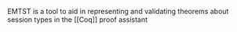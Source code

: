 EMTST is a tool to aid in representing and validating theorems about session types in the [[Coq]] proof assistant